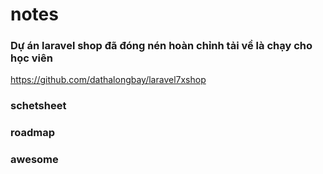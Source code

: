 # notes
### Dự án laravel shop đã đóng nén hoàn chỉnh tải về là chạy cho học viên 
https://github.com/dathalongbay/laravel7xshop
### schetsheet
### roadmap
### awesome 
